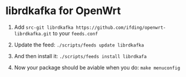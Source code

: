 
# librdkafka for OpenWrt

1. Add `src-git librdkafka https://github.com/ifding/openwrt-librdkafka.git` to your `feeds.conf`

2. Update the feed: `./scripts/feeds update librdkafka`

3. And then install it: `./scripts/feeds install librdkafa`

4. Now your package should be aviable when you do: `make menuconfig`
